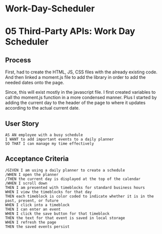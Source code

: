# Work-Day-Scheduler

# 05 Third-Party APIs: Work Day Scheduler

## Process
First, had to create the HTML, JS, CSS files with the already existing code. And then linked a moment.js file to add the library in order to add the needed dates onto the page. 

Since, this will exist mostly in the javascript file. I first created variables to call tho moment.js function in a more condensed manner. Plus I started by adding the current day to the header of the page to where it updates according to the actual current date. 

## User Story

```
AS AN employee with a busy schedule
I WANT to add important events to a daily planner
SO THAT I can manage my time effectively
```

## Acceptance Criteria

``` 
/GIVEN I am using a daily planner to create a schedule 
/WHEN I open the planner 
/THEN the current day is displayed at the top of the calendar
/WHEN I scroll down
THEN I am presented with timeblocks for standard business hours
WHEN I view the timeblocks for that day
THEN each timeblock is color coded to indicate whether it is in the past, present, or future
WHEN I click into a timeblock
THEN I can enter an event
WHEN I click the save button for that timeblock
THEN the text for that event is saved in local storage
WHEN I refresh the page
THEN the saved events persist
```
